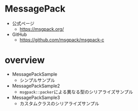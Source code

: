 # MessagePack

- 公式ページ
    - https://msgpack.org/
- GitHub
    - https://github.com/msgpack/msgpack-c

# overview

- MessagePackSample
    - シンプルサンプル
- MessagePackSample2
    - `msgpack::packer`による異なる型のシリアライズサンプル
- MessagePackSample3
    - カスタムクラスのシリアライズサンプル
